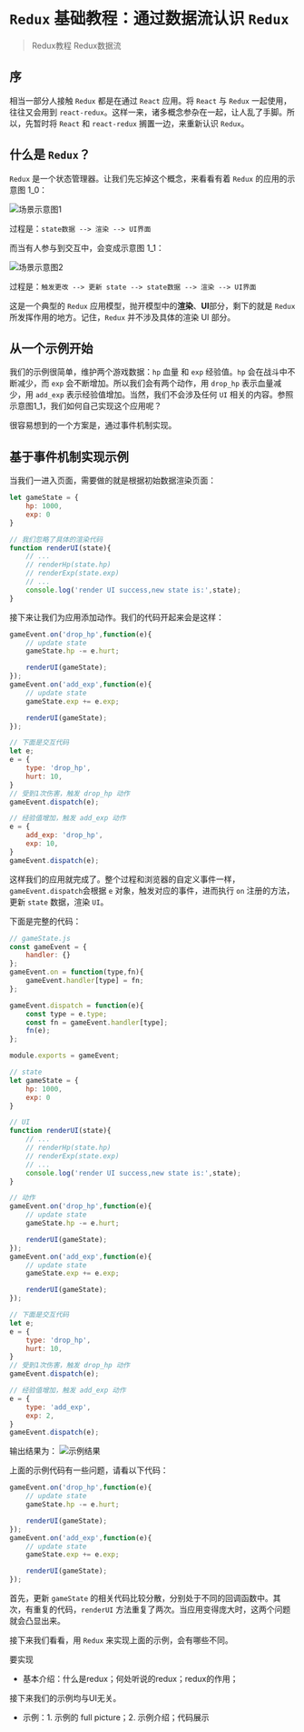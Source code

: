# `Redux` 基础教程：通过数据流认识 `Redux`
> Redux教程 Redux数据流

## 序
相当一部分人接触 `Redux` 都是在通过 `React` 应用。将 `React` 与 `Redux` 一起使用，往往又会用到 `react-redux`。这样一来，诸多概念参杂在一起，让人乱了手脚。所以，先暂时将 `React` 和 `react-redux` 搁置一边，来重新认识 `Redux`。

## 什么是 `Redux`？
`Redux` 是一个状态管理器。让我们先忘掉这个概念，来看看有着 `Redux` 的应用的示意图 1_0：

![场景示意图1](https://raw.githubusercontent.com/zhang-quan-yi/blogs/master/resource/learn_redux_basic/redux_1_0.png)

过程是：`state数据 --> 渲染 --> UI界面`

而当有人参与到交互中，会变成示意图 1_1：

![场景示意图2](https://raw.githubusercontent.com/zhang-quan-yi/blogs/master/resource/learn_redux_basic/redux_1_1.png)

过程是：`触发更改 --> 更新 state --> state数据 --> 渲染 --> UI界面`

这是一个典型的 `Redux` 应用模型，抛开模型中的**渲染**、**UI**部分，剩下的就是 `Redux` 所发挥作用的地方。记住，`Redux` 并不涉及具体的渲染 UI 部分。

## 从一个示例开始
我们的示例很简单，维护两个游戏数据：`hp` 血量 和 `exp` 经验值。`hp` 会在战斗中不断减少，而 `exp` 会不断增加。所以我们会有两个动作，用 `drop_hp` 表示血量减少，用 `add_exp` 表示经验值增加。当然，我们不会涉及任何 `UI` 相关的内容。参照示意图1_1，我们如何自己实现这个应用呢？

很容易想到的一个方案是，通过事件机制实现。

## 基于事件机制实现示例

当我们一进入页面，需要做的就是根据初始数据渲染页面：

```javascript
let gameState = {
    hp: 1000,
    exp: 0
}

// 我们忽略了具体的渲染代码
function renderUI(state){
    // ...
    // renderHp(state.hp)
    // renderExp(state.exp)
    // ...
    console.log('render UI success,new state is:',state);
}
```

接下来让我们为应用添加动作。我们的代码开起来会是这样：

```javascript
gameEvent.on('drop_hp',function(e){
    // update state
    gameState.hp -= e.hurt;

    renderUI(gameState);
});
gameEvent.on('add_exp',function(e){
    // update state
    gameState.exp += e.exp;

    renderUI(gameState);
});

// 下面是交互代码
let e;
e = {
    type: 'drop_hp',
    hurt: 10,
}
// 受到1次伤害，触发 drop_hp 动作
gameEvent.dispatch(e);

// 经验值增加，触发 add_exp 动作
e = {
    add_exp: 'drop_hp',
    exp: 10,
}
gameEvent.dispatch(e);
```

这样我们的应用就完成了。整个过程和浏览器的自定义事件一样，`gameEvent.dispatch`会根据 `e` 对象，触发对应的事件，进而执行 `on` 注册的方法，更新 `state` 数据，渲染 `UI`。

下面是完整的代码：

```javascript
// gameState.js
const gameEvent = {
    handler: {}
};
gameEvent.on = function(type,fn){
    gameEvent.handler[type] = fn;
};

gameEvent.dispatch = function(e){
    const type = e.type;
    const fn = gameEvent.handler[type];
    fn(e);
};

module.exports = gameEvent;
```

```javascript
// state
let gameState = {
    hp: 1000,
    exp: 0
}

// UI
function renderUI(state){
    // ...
    // renderHp(state.hp)
    // renderExp(state.exp)
    // ...
    console.log('render UI success,new state is:',state);
}

// 动作
gameEvent.on('drop_hp',function(e){
    // update state
    gameState.hp -= e.hurt;

    renderUI(gameState);
});
gameEvent.on('add_exp',function(e){
    // update state
    gameState.exp += e.exp;

    renderUI(gameState);
});

// 下面是交互代码
let e;
e = {
    type: 'drop_hp',
    hurt: 10,
}
// 受到1次伤害，触发 drop_hp 动作
gameEvent.dispatch(e);

// 经验值增加，触发 add_exp 动作
e = {
    type: 'add_exp',
    exp: 2,
}
gameEvent.dispatch(e);
```

输出结果为：
![示例结果](https://raw.githubusercontent.com/zhang-quan-yi/blogs/master/resource/learn_redux_basic/redux_1_2.png)

上面的示例代码有一些问题，请看以下代码：

```javascript
gameEvent.on('drop_hp',function(e){
    // update state
    gameState.hp -= e.hurt;

    renderUI(gameState);
});
gameEvent.on('add_exp',function(e){
    // update state
    gameState.exp += e.exp;

    renderUI(gameState);
});
```

首先，更新 `gameState` 的相关代码比较分散，分别处于不同的回调函数中。其次，有重复的代码，`renderUI` 方法重复了两次。当应用变得庞大时，这两个问题就会凸显出来。

接下来我们看看，用 `Redux` 来实现上面的示例，会有哪些不同。

要实现
- 基本介绍：什么是redux；何处听说的redux；redux的作用；

接下来我们的示例均与UI无关。

- 示例：1. 示例的 full picture；2. 示例介绍；代码展示